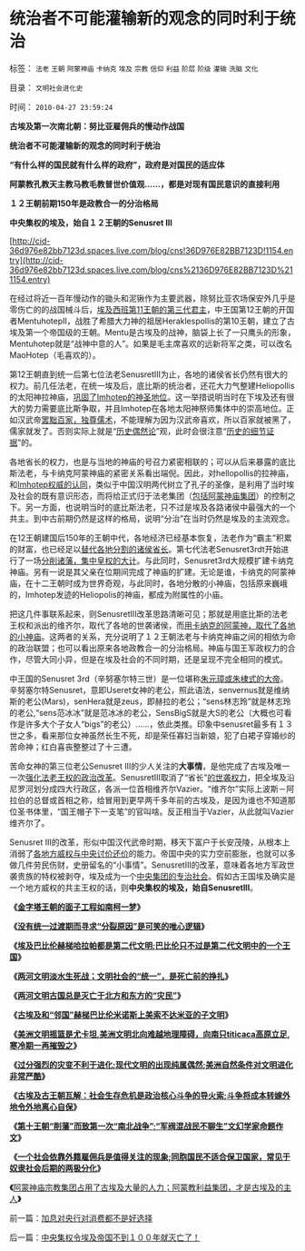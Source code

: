 # 统治者不可能灌输新的观念的同时利于统治

标签： `法老` `王朝` `阿蒙神庙` `卡纳克` `埃及` `宗教` `信仰` `利益` `阶层` `阶级` `灌输` `洗脑` `文化` 

目录： `文明社会进化史`

时间： `2010-04-27 23:59:24`

**古埃及第一次南北朝：努比亚雇佣兵的慢动作战国**

**统治者不可能灌输新的观念的同时利于统治**

**“有什么样的国民就有什么样的政府”，政府是对国民的适应体**

**阿蒙教孔教天主教马教毛教普世价值观……，都是对现有国民意识的直接利用**

**１２王朝前期150年是政教合一的分治格局**

**中央集权的埃及，始自１２王朝的Senusret III**

[http://cid-36d976e82bb7123d.spaces.live.com/blog/cns!36D976E82BB7123D!1154.entry](http://cid-36d976e82bb7123d.spaces.live.com/blog/cns%2136D976E82BB7123D%211154.entry)

在经过将近一百年慢动作的锄头和泥锹作为主要武器，除努比亚农场保安外几乎是零伤亡的的战国械斗后，[埃及西班第11王朝的第三代君主](../../../2010/4/9/地理和气侯对古埃及历史的影响.md)，中王国第12王朝的开国者MentuhotepII，战胜了希腊大力神的祖居Heraklespollis的第10王朝，建立了古埃及第一个帝国级的王朝。Mentu是古埃及的战神，脑袋上长了一只鹰头的形象，Mentuhotep就是“战神中意的人”。如果是毛主席喜欢的远新将军之类，可以改名MaoHotep（毛喜欢的）。

第12王朝直到统一后第七位法老SenusretIII为止，各地的诸侯省长仍然有很大的权力。前几任法老，在统一埃及后，底比斯的统治者，还花大力气整建Heliopollis的太阳神拉神庙，[巩固了Imhotep的神圣地位](../../../2010/4/12/Imhotep的地位意味着古埃及政治格局的转变.md)。这一举措说明当时在下埃及还有很大的势力需要底比斯争取，并且Imhotep在各地太阳神祭师集体中的崇高地位。正如汉武帝[罢黜百家，独尊儒术](../../../2009/3/20/国学儒教精华之等级制度的政治意义.md)，不能理解为因为汉武帝喜欢，所以百家就被黑了，儒家就发了。否则实际上就是“[历史偶然论](../../../2010/3/16/历史趋势是不存在偶然性.md)”观，此时会很注意“[历史的细节证据](../../../2010/4/13/历史的细考权威没有“更权威”的发言权.md)”的。

各地省长的权力，也是与当地的神庙的号召力紧密相联的；可以从后来暴露的底比斯法老，与卡纳克阿蒙神庙的紧密关系看出端倪。因此，对hellopollis的拉神庙，和[Imhotep权威的认同](../../../2010/4/12/Imhotep很可能创造了古埃及“科举”官僚体制.md)，类似于中国汉明两代树立了孔子的圣像，是利用了当时埃及社会的既有意识形态，而将给正式归于法老集团（[包括阿蒙神庙集团](../../../2010/4/8/古埃及的“国学”阿蒙教是古埃及历史的主线.md)）的控制之下。另一方面，也说明当时的底比斯法老，只不过是埃及各路诸侯中最强大的一个共主。到中古前期仍然是这样的格局，说明“分治”在当时仍然是埃及的主流观念。

在12王朝建国后150年的王朝中代，各地经济已经基本恢复，法老作为“霸主”积累的财富，也已经足以[替代各地分割的诸侯省长](../../../2010/3/20/政治只是经济学中的一种组织要素.md)。第七代法老Senusret3rdt开始进行了一场[分削诸藩，集中皇权的大计](../../../2010/3/21/中国的民主要慢慢来！摸着石头过河是真理！.md)。与此同时，Senusret3rd大规模扩建卡纳克神庙。另有一说是其父亲在位期间完成了神庙的扩建。无论是谁，卡纳克的阿蒙神庙，在十二王朝时成为世界奇观，与此同时，各地分散的小神庙，包括原来巍峨的，Imhotep发迹的Heliopolis的神庙，都成为附属性的小庙。

把这几件事联系起来，则SenusretIII改革思路清晰可见；那就是用底比斯的法老王权和派出的维齐尔，取代了各地的世袭诸侯，而[用卡纳克的阿蒙神，取代了各地的小神庙](../../../2010/4/12/Imhotep很可能创造了古埃及“科举”官僚体制.md)。这两者的关系，充分说明了１２王朝法老与卡纳克神庙之间的相依为命的政治联盟；也可以看出原来各地政教合一的分治格局。神庙与国王军政权力的合作，尽管大同小异，但是在埃及社会的不同时期，还是呈现不完全相同的模式。

中王国的Senusret 3rd（辛努塞尔特三世）是一位堪称[朱元璋或朱棣式的大帝](http://blog.sina.com.cn/s/blog_5563a64d0100ccx7.html)。辛努塞尔特Senusret，意即Useret女神的老公，照此语法，senvernus就是维纳斯的老公(Mars)，senHera就是zeus，即赫拉的老公；“sens林志玲”就是林志玲的老公,“sens范冰冰”就是范冰冰的老公，SensBigS就是大S的老公（大概也可看作是许多大个子女人“bigs”的老公）……，依此类推。印象中senusret最多有１３世之多，看来那位女神虽然长生不死，却是荣任寡妇当新娘，犯了白裙子穿婚纱的苦命神；红白喜丧整整过了十三遭。

苦命女神的第三位老公Senusret III的少人关注的**大事情**，是他完成了古埃及唯一一次[强化法老王权的政治改革](../../../2009/3/19/皇权政治的文官集团之等级制度和腐败的关系.md)。SenusretIII取消了“省长”[的世袭权力](../../../2010/3/2/封建社会的权力世袭.md)，把全埃及沿尼罗河划分成四大行政区，各派一位首相维齐尔Vazier。“维齐尔”实际上波斯－阿拉伯的总督或首相之称，给冒用到更早两千多年前的古埃及，是因为谁也不知道那位圣书体里，“国王帽子下一支笔”的官叫啥。反正相当于Vazier，从此就叫Vazier维齐尔了。

Senusret III的改革，形似中国汉代武帝时期，移天下富户于长安茂陵，从根本上消弱了[各地方威权与中央讨价还价](../../../2008/6/28/推恩令瓦解地方土地财政，结束高房价.md)的能力。帝国中央的实力空前膨胀，也就可以多做几件劳民伤财，史册留名的“小事情”。SenusretIII的改革，意味着各地方军政世袭贵族的特权被剥夺，埃及成为一个[中央集团的专治社会](../../../2009/9/12/大公无私是这样来的.md)。假如古王国埃及确实是一个地方威权的共主王权的话，则**中央集权的埃及，始自SenusretIII**。

**《**[**金字塔王朝的面子工程如南柯一梦**](../../../2010/4/14/金字塔王朝的面子工程如南柯一梦.md)**》**

**《**[**没有统一过渡期而寻求“分裂原因”是可笑的唯心逻辑**](../../../2010/4/15/没有统一过渡期而寻求“分裂原因”是可笑的唯心逻辑.md)**》**

**《**[**埃及巴比伦赫梯哈拉帕都是第二代文明;巴比伦只不过是第二代文明中的一个王国**](../../../2010/4/16/巴比伦只不过是第二代文明中的一个王国.md)**》**

**《**[**两河文明淡水生死战；文明社会的“统一”，是死亡前的挣扎**](../../../2010/4/16/两河文明淡水生死战；文明“统一”是死亡前的挣扎.md)**》**

**《**[**两河文明古国总是灭亡于北方和东方的“灾民”**](../../../2010/4/16/两河文明古国总是灭亡于北方和东方的“灾民”.md)**》**

**《**[**古埃及和“邻国”赫梯巴比伦米诺斯上美索不达米亚的子文明**](../../../2010/4/18/古埃及赫梯巴比伦米诺斯是同源二代文明.md)**》**

**《**[**美洲文明摇篮是尤卡坦,美洲文明北向难越地理障碍，向南只titicaca高原立足,寒冷期一再摧毁之**](../../../2010/4/18/美洲文明摇篮是尤卡坦并且多次夭折.md)**》**

**《**[**过分强烈的灾变不利于进化;现代文明的出现纯属偶然;美洲自然条件对文明进化非常严酷**](../../../2010/4/19/美洲自然条件对文明进化非常严酷.md)**》**

**《**[**古埃及古王朝瓦解：社会生存危机是政治核心斗争的导火索;斗争将成本转嫁外地令外地离心自保**](../../../2010/4/19/社会生存危机是政治核心斗争的导火索.md)**》**

**《**[**第十王朝“削藩”而致第一次“南北战争”;“军阀混战民不聊生”文幻学家命题作文**](../../../2010/4/27/“军阀混战民不聊生”文幻学家命题作文.md)**》**

**《**[**一个社会依靠外籍雇佣兵是值得关注的现象;同胞国民不适合保卫国家，常见于奴隶社会后期的两极分化**](../../../2010/4/27/一个社会依靠外籍雇佣兵是值得关注的现象.md)**》**

**《**[阿蒙神庙宗教集团占用了古埃及大量的人力；阿蒙教利益集团，才是古埃及的主人](../../../2010/4/27/阿蒙教利益集团，才是古埃及的主人.md)**》**



前一篇：[加息对央行对消费都不是好选择](../../../2010/4/27/加息对央行对消费都不是好选择.md)

后一篇：[中央集权令埃及帝国不到１００年就灭亡了！](../../../2010/4/28/中央集权令埃及帝国不到１００年就灭亡了！.md)